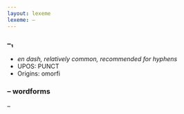 ```yaml
---
layout: lexeme
lexeme: –
---
```


###  –₁

* _en dash, relatively common, recommended for hyphens_
* UPOS:  PUNCT
* Origins: omorfi 


### – wordforms

–

